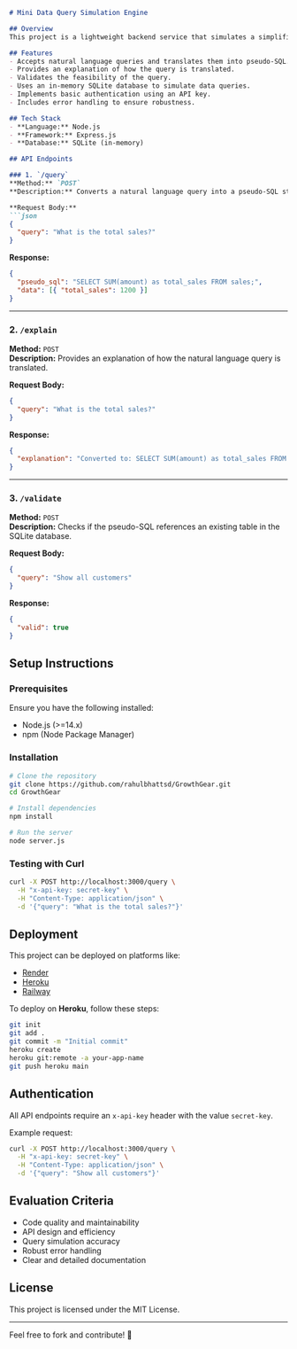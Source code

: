 ```markdown
# Mini Data Query Simulation Engine

## Overview
This project is a lightweight backend service that simulates a simplified version of a Gen AI Analytics data query system. It allows users to submit natural language queries and receive pseudo-SQL translations along with mock database results.

## Features
- Accepts natural language queries and translates them into pseudo-SQL.
- Provides an explanation of how the query is translated.
- Validates the feasibility of the query.
- Uses an in-memory SQLite database to simulate data queries.
- Implements basic authentication using an API key.
- Includes error handling to ensure robustness.

## Tech Stack
- **Language:** Node.js
- **Framework:** Express.js
- **Database:** SQLite (in-memory)

## API Endpoints

### 1. `/query`
**Method:** `POST`  
**Description:** Converts a natural language query into a pseudo-SQL statement and executes it on the mock database.

**Request Body:**
```json
{
  "query": "What is the total sales?"
}
```

**Response:**
```json
{
  "pseudo_sql": "SELECT SUM(amount) as total_sales FROM sales;",
  "data": [{ "total_sales": 1200 }]
}
```

---
### 2. `/explain`
**Method:** `POST`  
**Description:** Provides an explanation of how the natural language query is translated.

**Request Body:**
```json
{
  "query": "What is the total sales?"
}
```

**Response:**
```json
{
  "explanation": "Converted to: SELECT SUM(amount) as total_sales FROM sales; because 'total sales' implies aggregation on the 'amount' column of the 'sales' table."
}
```

---
### 3. `/validate`
**Method:** `POST`  
**Description:** Checks if the pseudo-SQL references an existing table in the SQLite database.

**Request Body:**
```json
{
  "query": "Show all customers"
}
```

**Response:**
```json
{
  "valid": true
}
```

## Setup Instructions

### Prerequisites
Ensure you have the following installed:
- Node.js (>=14.x)
- npm (Node Package Manager)

### Installation
```sh
# Clone the repository
git clone https://github.com/rahulbhattsd/GrowthGear.git
cd GrowthGear

# Install dependencies
npm install

# Run the server
node server.js
```

### Testing with Curl
```sh
curl -X POST http://localhost:3000/query \
  -H "x-api-key: secret-key" \
  -H "Content-Type: application/json" \
  -d '{"query": "What is the total sales?"}'
```

## Deployment
This project can be deployed on platforms like:
- [Render](https://render.com/)
- [Heroku](https://www.heroku.com/)
- [Railway](https://railway.app/)

To deploy on **Heroku**, follow these steps:
```sh
git init
git add .
git commit -m "Initial commit"
heroku create
heroku git:remote -a your-app-name
git push heroku main
```

## Authentication
All API endpoints require an `x-api-key` header with the value `secret-key`.

Example request:
```sh
curl -X POST http://localhost:3000/query \
  -H "x-api-key: secret-key" \
  -H "Content-Type: application/json" \
  -d '{"query": "Show all customers"}'
```

## Evaluation Criteria
- Code quality and maintainability
- API design and efficiency
- Query simulation accuracy
- Robust error handling
- Clear and detailed documentation

## License
This project is licensed under the MIT License.

---

Feel free to fork and contribute! 🚀
```




 

